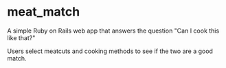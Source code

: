 meat_match
==========
A simple Ruby on Rails web app that answers the question "Can I cook this like that?"

Users select meatcuts and cooking methods to see if the two are a good match.
